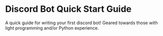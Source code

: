 # Discord Bot Quick Start Guide
A quick guide for writing your first discord bot! Geared towards those with light programming and/or Python experience.
